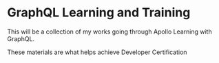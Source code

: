 # GraphQL Learning and Training

This will be a collection of my works going through Apollo Learning with GraphQL.

These materials are what helps achieve Developer Certification
